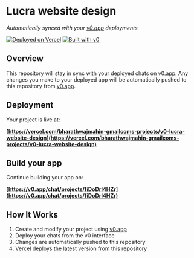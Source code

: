 # Lucra website design

*Automatically synced with your [v0.app](https://v0.app) deployments*

[![Deployed on Vercel](https://img.shields.io/badge/Deployed%20on-Vercel-black?style=for-the-badge&logo=vercel)](https://vercel.com/bharathwajmahin-gmailcoms-projects/v0-lucra-website-design)
[![Built with v0](https://img.shields.io/badge/Built%20with-v0.app-black?style=for-the-badge)](https://v0.app/chat/projects/fiDoDrI4HZr)

## Overview

This repository will stay in sync with your deployed chats on [v0.app](https://v0.app).
Any changes you make to your deployed app will be automatically pushed to this repository from [v0.app](https://v0.app).

## Deployment

Your project is live at:

**[https://vercel.com/bharathwajmahin-gmailcoms-projects/v0-lucra-website-design](https://vercel.com/bharathwajmahin-gmailcoms-projects/v0-lucra-website-design)**

## Build your app

Continue building your app on:

**[https://v0.app/chat/projects/fiDoDrI4HZr](https://v0.app/chat/projects/fiDoDrI4HZr)**

## How It Works

1. Create and modify your project using [v0.app](https://v0.app)
2. Deploy your chats from the v0 interface
3. Changes are automatically pushed to this repository
4. Vercel deploys the latest version from this repository